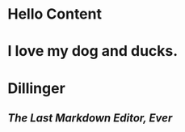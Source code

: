 # Hello Content

# I love my dog and ducks.

# Dillinger

## _The Last Markdown Editor, Ever_

[jQuery]: http://jquery.com

